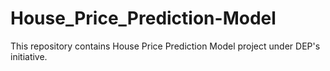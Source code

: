 # House_Price_Prediction-Model
This repository contains House Price Prediction Model project under DEP's initiative.
